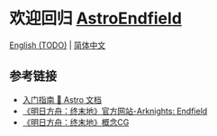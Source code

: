 # 欢迎回归 [AstroEndfield](https://astro.endfield.tech/)

  [English (TODO)](./README.en.md)
| [简体中文](./README.md)

## 参考链接

* [入门指南 🚀 Astro 文档](https://docs.astro.build/zh-cn/getting-started/)
* [《明日方舟：终末地》官方网站-Arknights: Endfield](https://endfield.hypergryph.com/)
* [《明日方舟：终末地》概念CG](https://www.bilibili.com/video/BV1iF411s7vc/)
